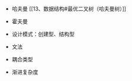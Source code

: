 
* 哈夫曼
[[13、数据结构#最优二叉树（哈夫曼树）]]

* 霍夫曼
* 设计模式：创建型、结构型
* 文法
* 耦合类型
* 渐进复杂度                                                                                                                                                                                                                                                                                                                                                                                                                                                                                                                                                                                                                                                                                                                                                                                                                                                                                                                                                                                                                                                                                                                                                                                                                                                                                                                                                                                                                                                                                                                                                                                                                   